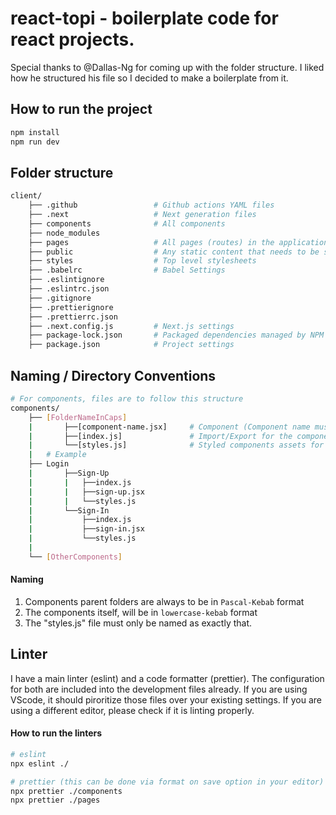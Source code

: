 # react-topi - boilerplate code for react projects.

Special thanks to @Dallas-Ng for coming up with the folder structure. I liked how he structured his file so I decided to make a boilerplate from it.

## How to run the project

```sh
npm install
npm run dev
```

## Folder structure

```sh
client/
    ├── .github                 # Github actions YAML files
    ├── .next                   # Next generation files
    ├── components              # All components
    ├── node_modules
    ├── pages                   # All pages (routes) in the application
    ├── public                  # Any static content that needs to be served
    ├── styles                  # Top level stylesheets
    ├── .babelrc                # Babel Settings
    ├── .eslintignore
    ├── .eslintrc.json
    ├── .gitignore
    ├── .prettierignore
    ├── .prettierrc.json
    ├── .next.config.js         # Next.js settings
    ├── package-lock.json       # Packaged dependencies managed by NPM
    ├── package.json            # Project settings
```

## Naming / Directory Conventions

```sh
# For components, files are to follow this structure
components/
    ├── [FolderNameInCaps]
    |       ├──[component-name.jsx]     # Component (Component name must be in lowercase kebab case.)
    |       ├──[index.js]               # Import/Export for the components
    |       └──[styles.js]              # Styled components assets for the specific component
    |   # Example
    ├── Login
    |       ├──Sign-Up
    |       |   ├──index.js
    |       |   ├──sign-up.jsx
    |       |   └──styles.js
    |       └──Sign-In
    |           ├──index.js
    |           ├──sign-in.jsx
    |           └──styles.js
    |
    └── [OtherComponents]
```

#### Naming

1. Components parent folders are always to be in `Pascal-Kebab` format
2. The components itself, will be in `lowercase-kebab` format
3. The "styles.js" file must only be named as exactly that.

## Linter

I have a main linter (eslint) and a code formatter (prettier). The configuration for both are included into the development files already. If you are using VScode, it should piroritize those files over your existing settings. If you are using a different editor, please check if it is linting properly.

#### How to run the linters

```sh
# eslint
npx eslint ./

# prettier (this can be done via format on save option in your editor)
npx prettier ./components
npx prettier ./pages
```

